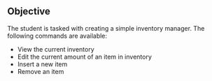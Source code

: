 ## Objective
The student is tasked with creating a simple inventory manager. The following commands are available:
  - View the current inventory
  - Edit the current amount of an item in inventory
  - Insert a new item
  - Remove an item
